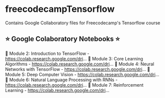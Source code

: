 # freecodecampTensorflow
Contains Google Collaboratory files for Freecodecamp's Tensorflow course 
## ⭐️ Google Colaboratory Notebooks ⭐️

📕 Module 2: Introduction to TensorFlow - https://colab.research.google.com/dri...
📗 Module 3: Core Learning Algorithms - https://colab.research.google.com/dri...
📘 Module 4: Neural Networks with TensorFlow - https://colab.research.google.com/dri...
📙 Module 5: Deep Computer Vision - https://colab.research.google.com/dri...
📔 Module 6: Natural Language Processing with RNNs -  https://colab.research.google.com/dri...
📒 Module 7: Reinforcement Learning -  https://colab.research.google.com/dri...
